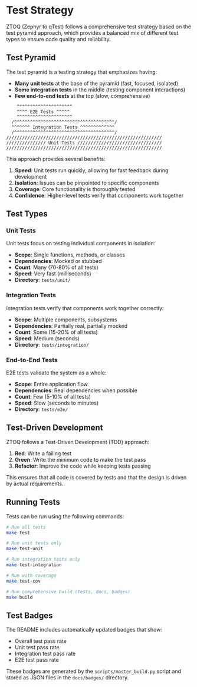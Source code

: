 # Test Strategy

ZTOQ (Zephyr to qTest) follows a comprehensive test strategy based on the test pyramid approach, which provides a balanced mix of different test types to ensure code quality and reliability.

## Test Pyramid

The test pyramid is a testing strategy that emphasizes having:

- **Many unit tests** at the base of the pyramid (fast, focused, isolated)
- **Some integration tests** in the middle (testing component interactions)
- **Few end-to-end tests** at the top (slow, comprehensive)

```
    ^^^^^^^^^^^^^^^^^^^^^    
    ^^^^ E2E Tests ^^^^^    
    ^^^^^^^^^^^^^^^^^^^^^    
  /^^^^^^^^^^^^^^^^^^^^^^^^^^^^^^^^^^^^^^/  
  ^^^^^^^ Integration Tests ^^^^^^^^^^^^^  
  /^^^^^^^^^^^^^^^^^^^^^^^^^^^^^^^^^^^^^^/  
///////////////////////////////////////////////////////////
/////////////// Unit Tests ////////////////////////////////
///////////////////////////////////////////////////////////
```

This approach provides several benefits:

1. **Speed**: Unit tests run quickly, allowing for fast feedback during development
2. **Isolation**: Issues can be pinpointed to specific components
3. **Coverage**: Core functionality is thoroughly tested
4. **Confidence**: Higher-level tests verify that components work together

## Test Types

### Unit Tests

Unit tests focus on testing individual components in isolation:

- **Scope**: Single functions, methods, or classes
- **Dependencies**: Mocked or stubbed
- **Count**: Many (70-80% of all tests)
- **Speed**: Very fast (milliseconds)
- **Directory**: `tests/unit/`

### Integration Tests

Integration tests verify that components work together correctly:

- **Scope**: Multiple components, subsystems
- **Dependencies**: Partially real, partially mocked
- **Count**: Some (15-20% of all tests)
- **Speed**: Medium (seconds)
- **Directory**: `tests/integration/`

### End-to-End Tests

E2E tests validate the system as a whole:

- **Scope**: Entire application flow
- **Dependencies**: Real dependencies when possible
- **Count**: Few (5-10% of all tests)
- **Speed**: Slow (seconds to minutes)
- **Directory**: `tests/e2e/`

## Test-Driven Development

ZTOQ follows a Test-Driven Development (TDD) approach:

1. **Red**: Write a failing test
2. **Green**: Write the minimum code to make the test pass
3. **Refactor**: Improve the code while keeping tests passing

This ensures that all code is covered by tests and that the design is driven by actual requirements.

## Running Tests

Tests can be run using the following commands:

```bash
# Run all tests
make test

# Run unit tests only
make test-unit

# Run integration tests only
make test-integration

# Run with coverage
make test-cov

# Run comprehensive build (tests, docs, badges)
make build
```

## Test Badges

The README includes automatically updated badges that show:

- Overall test pass rate
- Unit test pass rate
- Integration test pass rate
- E2E test pass rate

These badges are generated by the `scripts/master_build.py` script and stored as JSON files in the `docs/badges/` directory.